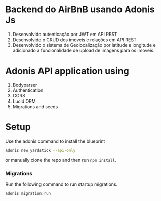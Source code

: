 # Backend do AirBnB usando Adonis Js

1. Desenvolvido autenticação por JWT em API REST
2. Desenvolvido o CRUD dos imoveis e relações em API REST
3. Desenvolvido o sistema de Geolocalização por latitude e longitude e adicionado a funcionalidade de upload de imagens para os imoveis.

# Adonis API application using

1. Bodyparser
2. Authentication
3. CORS
4. Lucid ORM
5. Migrations and seeds

# Setup

Use the adonis command to install the blueprint

```bash
adonis new yardstick --api-only
```

or manually clone the repo and then run `npm install`.


### Migrations

Run the following command to run startup migrations.

```js
adonis migration:run
```
